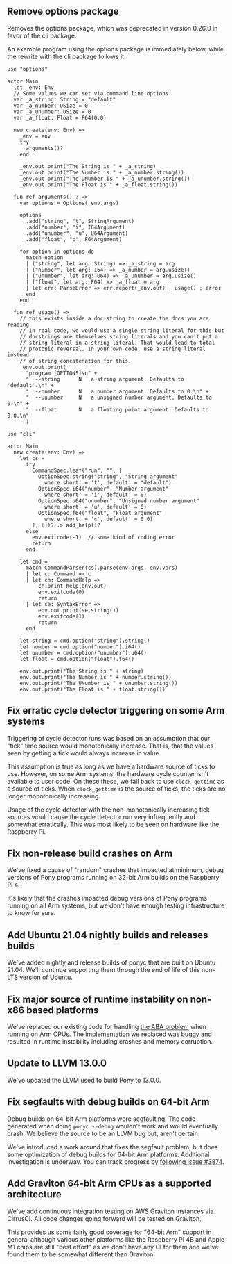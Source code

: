 ## Remove options package

Removes the options package, which was deprecated in version 0.26.0 in favor of the cli package.

An example program using the options package is immediately below, while the rewrite with the cli package follows it.

```pony
use "options"

actor Main
  let _env: Env
  // Some values we can set via command line options
  var _a_string: String = "default"
  var _a_number: USize = 0
  var _a_unumber: USize = 0
  var _a_float: Float = F64(0.0)

  new create(env: Env) =>
    _env = env
    try
      arguments()?
    end

    _env.out.print("The String is " + _a_string)
    _env.out.print("The Number is " + _a_number.string())
    _env.out.print("The UNumber is " + _a_unumber.string())
    _env.out.print("The Float is " + _a_float.string())

  fun ref arguments() ? =>
    var options = Options(_env.args)

    options
      .add("string", "t", StringArgument)
      .add("number", "i", I64Argument)
      .add("unumber", "u", U64Argument)
      .add("float", "c", F64Argument)

    for option in options do
      match option
      | ("string", let arg: String) => _a_string = arg
      | ("number", let arg: I64) => _a_number = arg.usize()
      | ("unumber", let arg: U64) => _a_unumber = arg.usize()
      | ("float", let arg: F64) => _a_float = arg
      | let err: ParseError => err.report(_env.out) ; usage() ; error
      end
    end

  fun ref usage() =>
    // this exists inside a doc-string to create the docs you are reading
    // in real code, we would use a single string literal for this but
    // docstrings are themselves string literals and you can't put a
    // string literal in a string literal. That would lead to total
    // protonic reversal. In your own code, use a string literal instead
    // of string concatenation for this.
    _env.out.print(
      "program [OPTIONS]\n" +
      "  --string      N   a string argument. Defaults to 'default'.\n" +
      "  --number      N   a number argument. Defaults to 0.\n" +
      "  --unumber     N   a unsigned number argument. Defaults to 0.\n" +
      "  --float       N   a floating point argument. Defaults to 0.0.\n"
      )
```

```pony
use "cli"

actor Main
  new create(env: Env) =>
    let cs =
      try
        CommandSpec.leaf("run", "", [
          OptionSpec.string("string", "String argument"
            where short' = 't', default' = "default")
          OptionSpec.i64("number", "Number argument"
            where short' = 'i', default' = 0)
          OptionSpec.u64("unumber", "Unsigned number argument"
            where short' = 'u', default' = 0)
          OptionSpec.f64("float", "Float argument"
            where short' = 'c', default' = 0.0)
        ], [])? .> add_help()?
      else
        env.exitcode(-1)  // some kind of coding error
        return
      end

    let cmd =
      match CommandParser(cs).parse(env.args, env.vars)
      | let c: Command => c
      | let ch: CommandHelp =>
          ch.print_help(env.out)
          env.exitcode(0)
          return
      | let se: SyntaxError =>
          env.out.print(se.string())
          env.exitcode(1)
          return
      end

    let string = cmd.option("string").string()
    let number = cmd.option("number").i64()
    let unumber = cmd.option("unumber").u64()
    let float = cmd.option("float").f64()

    env.out.print("The String is " + string)
    env.out.print("The Number is " + number.string())
    env.out.print("The UNumber is " + unumber.string())
    env.out.print("The Float is " + float.string())
```

## Fix erratic cycle detector triggering on some Arm systems

Triggering of cycle detector runs was based on an assumption that our "tick" time source would monotonically increase. That is, that the values seen by getting a tick would always increase in value.

This assumption is true as long as we have a hardware source of ticks to use. However, on some Arm systems, the hardware cycle counter isn't available to user code. On these these, we fall back to use `clock_gettime` as a source of ticks. When `clock_gettime` is the source of ticks, the ticks are no longer monotonically increasing.

Usage of the cycle detector with the non-monotonically increasing tick sources would cause the cycle detector run very infrequently and somewhat erratically. This was most likely to be seen on hardware like the Raspberry Pi.

## Fix non-release build crashes on Arm

We've fixed a cause of "random" crashes that impacted at minimum, debug versions of Pony programs running on 32-bit Arm builds on the Raspberry Pi 4.

It's likely that the crashes impacted debug versions of Pony programs running on all Arm systems, but we don't have enough testing infrastructure to know for sure.

## Add Ubuntu 21.04 nightly builds and releases builds

We've added nightly and release builds of ponyc that are built on Ubuntu 21.04. We'll continue supporting them through the end of life of this non-LTS version of Ubuntu.

## Fix major source of runtime instability on non-x86 based platforms

We've replaced our existing code for handling [the ABA problem](https://en.wikipedia.org/wiki/ABA_problem) when running on Arm CPUs. The implementation we replaced was buggy and resulted in runtime instability including crashes and memory corruption.

## Update to LLVM 13.0.0

We've updated the LLVM used to build Pony to 13.0.0.

## Fix segfaults with debug builds on 64-bit Arm

Debug builds on 64-bit Arm platforms were segfaulting. The code generated when doing `ponyc --debug` wouldn't work and would eventually crash. We believe the source to be an LLVM bug but, aren't certain.

We've introduced a work around that fixes the segfault problem, but does some optimization of debug builds for 64-bit Arm platforms. Additional investigation is underway. You can track progress by [following issue #3874](https://github.com/ponylang/ponyc/issues/3874).

## Add Graviton 64-bit Arm CPUs as a supported architecture

We've add continuous integration testing on AWS Graviton instances via CirrusCI. All code changes going forward will be tested on Graviton.

This provides us some fairly good coverage for "64-bit Arm" support in general although various other platforms like the Raspberry Pi 4B and Apple M1 chips are still "best effort" as we don't have any CI for them and we've found them to be somewhat different than Graviton.

